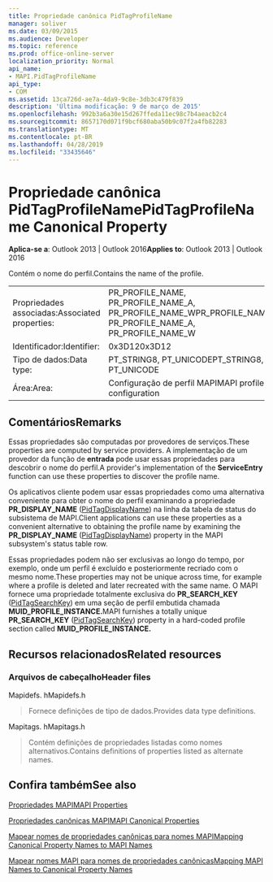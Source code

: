 ```yaml
---
title: Propriedade canônica PidTagProfileName
manager: soliver
ms.date: 03/09/2015
ms.audience: Developer
ms.topic: reference
ms.prod: office-online-server
localization_priority: Normal
api_name:
- MAPI.PidTagProfileName
api_type:
- COM
ms.assetid: 13ca726d-ae7a-4da9-9c8e-3db3c479f839
description: 'Última modificação: 9 de março de 2015'
ms.openlocfilehash: 992b3a6a30e15d267ffeda11ec98c7b4aeacb2c4
ms.sourcegitcommit: 8657170d071f9bcf680aba50b9c07f2a4fb82283
ms.translationtype: MT
ms.contentlocale: pt-BR
ms.lasthandoff: 04/28/2019
ms.locfileid: "33435646"
---
```

# <a name="pidtagprofilename-canonical-property"></a><span data-ttu-id="06f50-103">Propriedade canônica PidTagProfileName</span><span class="sxs-lookup"><span data-stu-id="06f50-103">PidTagProfileName Canonical Property</span></span>

  
  
<span data-ttu-id="06f50-104">**Aplica-se a**: Outlook 2013 | Outlook 2016</span><span class="sxs-lookup"><span data-stu-id="06f50-104">**Applies to**: Outlook 2013 | Outlook 2016</span></span> 
  
<span data-ttu-id="06f50-105">Contém o nome do perfil.</span><span class="sxs-lookup"><span data-stu-id="06f50-105">Contains the name of the profile.</span></span>
  
|||
|:-----|:-----|
|<span data-ttu-id="06f50-106">Propriedades associadas:</span><span class="sxs-lookup"><span data-stu-id="06f50-106">Associated properties:</span></span>  <br/> |<span data-ttu-id="06f50-107">PR_PROFILE_NAME, PR_PROFILE_NAME_A, PR_PROFILE_NAME_W</span><span class="sxs-lookup"><span data-stu-id="06f50-107">PR_PROFILE_NAME, PR_PROFILE_NAME_A, PR_PROFILE_NAME_W</span></span>  <br/> |
|<span data-ttu-id="06f50-108">Identificador:</span><span class="sxs-lookup"><span data-stu-id="06f50-108">Identifier:</span></span>  <br/> |<span data-ttu-id="06f50-109">0x3D12</span><span class="sxs-lookup"><span data-stu-id="06f50-109">0x3D12</span></span>  <br/> |
|<span data-ttu-id="06f50-110">Tipo de dados:</span><span class="sxs-lookup"><span data-stu-id="06f50-110">Data type:</span></span>  <br/> |<span data-ttu-id="06f50-111">PT_STRING8, PT_UNICODE</span><span class="sxs-lookup"><span data-stu-id="06f50-111">PT_STRING8, PT_UNICODE</span></span>  <br/> |
|<span data-ttu-id="06f50-112">Área:</span><span class="sxs-lookup"><span data-stu-id="06f50-112">Area:</span></span>  <br/> |<span data-ttu-id="06f50-113">Configuração de perfil MAPI</span><span class="sxs-lookup"><span data-stu-id="06f50-113">MAPI profile configuration</span></span>  <br/> |
   
## <a name="remarks"></a><span data-ttu-id="06f50-114">Comentários</span><span class="sxs-lookup"><span data-stu-id="06f50-114">Remarks</span></span>

<span data-ttu-id="06f50-115">Essas propriedades são computadas por provedores de serviços.</span><span class="sxs-lookup"><span data-stu-id="06f50-115">These properties are computed by service providers.</span></span> <span data-ttu-id="06f50-116">A implementação de um provedor da função de **entrada** pode usar essas propriedades para descobrir o nome do perfil.</span><span class="sxs-lookup"><span data-stu-id="06f50-116">A provider's implementation of the **ServiceEntry** function can use these properties to discover the profile name.</span></span> 
  
<span data-ttu-id="06f50-117">Os aplicativos cliente podem usar essas propriedades como uma alternativa conveniente para obter o nome do perfil examinando a propriedade **PR_DISPLAY_NAME** ([PidTagDisplayName](pidtagdisplayname-canonical-property.md)) na linha da tabela de status do subsistema de MAPI.</span><span class="sxs-lookup"><span data-stu-id="06f50-117">Client applications can use these properties as a convenient alternative to obtaining the profile name by examining the **PR_DISPLAY_NAME** ([PidTagDisplayName](pidtagdisplayname-canonical-property.md)) property in the MAPI subsystem's status table row.</span></span>
  
<span data-ttu-id="06f50-118">Essas propriedades podem não ser exclusivas ao longo do tempo, por exemplo, onde um perfil é excluído e posteriormente recriado com o mesmo nome.</span><span class="sxs-lookup"><span data-stu-id="06f50-118">These properties may not be unique across time, for example where a profile is deleted and later recreated with the same name.</span></span> <span data-ttu-id="06f50-119">O MAPI fornece uma propriedade totalmente exclusiva do **PR_SEARCH_KEY** ([PidTagSearchKey](pidtagsearchkey-canonical-property.md)) em uma seção de perfil embutida chamada **MUID_PROFILE_INSTANCE.**</span><span class="sxs-lookup"><span data-stu-id="06f50-119">MAPI furnishes a totally unique **PR_SEARCH_KEY** ([PidTagSearchKey](pidtagsearchkey-canonical-property.md)) property in a hard-coded profile section called **MUID_PROFILE_INSTANCE.**</span></span>
  
## <a name="related-resources"></a><span data-ttu-id="06f50-120">Recursos relacionados</span><span class="sxs-lookup"><span data-stu-id="06f50-120">Related resources</span></span>

### <a name="header-files"></a><span data-ttu-id="06f50-121">Arquivos de cabeçalho</span><span class="sxs-lookup"><span data-stu-id="06f50-121">Header files</span></span>

<span data-ttu-id="06f50-122">Mapidefs. h</span><span class="sxs-lookup"><span data-stu-id="06f50-122">Mapidefs.h</span></span>
  
> <span data-ttu-id="06f50-123">Fornece definições de tipo de dados.</span><span class="sxs-lookup"><span data-stu-id="06f50-123">Provides data type definitions.</span></span>
    
<span data-ttu-id="06f50-124">Mapitags. h</span><span class="sxs-lookup"><span data-stu-id="06f50-124">Mapitags.h</span></span>
  
> <span data-ttu-id="06f50-125">Contém definições de propriedades listadas como nomes alternativos.</span><span class="sxs-lookup"><span data-stu-id="06f50-125">Contains definitions of properties listed as alternate names.</span></span>
    
## <a name="see-also"></a><span data-ttu-id="06f50-126">Confira também</span><span class="sxs-lookup"><span data-stu-id="06f50-126">See also</span></span>



[<span data-ttu-id="06f50-127">Propriedades MAPI</span><span class="sxs-lookup"><span data-stu-id="06f50-127">MAPI Properties</span></span>](mapi-properties.md)
  
[<span data-ttu-id="06f50-128">Propriedades canônicas MAPI</span><span class="sxs-lookup"><span data-stu-id="06f50-128">MAPI Canonical Properties</span></span>](mapi-canonical-properties.md)
  
[<span data-ttu-id="06f50-129">Mapear nomes de propriedades canônicas para nomes MAPI</span><span class="sxs-lookup"><span data-stu-id="06f50-129">Mapping Canonical Property Names to MAPI Names</span></span>](mapping-canonical-property-names-to-mapi-names.md)
  
[<span data-ttu-id="06f50-130">Mapear nomes MAPI para nomes de propriedades canônicas</span><span class="sxs-lookup"><span data-stu-id="06f50-130">Mapping MAPI Names to Canonical Property Names</span></span>](mapping-mapi-names-to-canonical-property-names.md)

